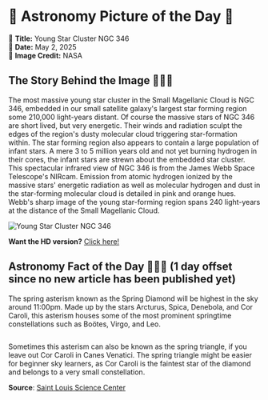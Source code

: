 # 🌌 Astronomy Picture of the Day 🌌
🔭 **Title:** Young Star Cluster NGC 346  
📅 **Date:** May 2, 2025  
📸 **Image Credit:** NASA  

## The Story Behind the Image 🧑‍🚀🔭
The most massive young star cluster in the Small Magellanic Cloud is NGC 346, embedded in our small satellite galaxy's largest star forming region some 210,000 light-years distant. Of course the massive stars of NGC 346 are short lived, but very energetic.  Their winds and radiation sculpt the edges of the region's dusty molecular cloud triggering star-formation within. The star forming region also appears to contain a large population of infant stars. A mere 3 to 5 million years old and not yet burning hydrogen in their cores, the infant stars are strewn about the embedded star cluster. This spectacular infrared view of NGC 346 is from the James Webb Space Telescope's NIRcam. Emission from atomic hydrogen ionized by the massive stars' energetic radiation as well as molecular hydrogen and dust in the star-forming molecular cloud is detailed in pink and orange hues. Webb's sharp image of the young star-forming region spans 240 light-years at the distance of the Small Magellanic Cloud.

![Young Star Cluster NGC 346](https://apod.nasa.gov/apod/image/2505/jwst-ngc346-800.png)

**Want the HD version?** [Click here!](https://apod.nasa.gov/apod/image/2505/jwst-ngc346.png)

## Astronomy Fact of the Day 👩‍🚀🚀 (1 day offset since no new article has been published yet)
<p>The spring asterism known as the Spring Diamond will be highest in the sky around 11:00pm. Made up by the stars Arcturus, Spica, Denebola, and Cor Caroli, this asterism houses some of the most prominent springtime constellations such as Boötes, Virgo, and Leo.</p>
<p><img src="https://www.slsc.org/wp-content/uploads/2025/04/may-1.jpg" alt=""/></p>
<p>Sometimes this asterism can also be known as the spring triangle, if you leave out Cor Caroli in Canes Venatici. The spring triangle might be easier for beginner sky learners, as Cor Caroli is the faintest star of the diamond and belongs to a very small constellation.</p>

**Source**: [Saint Louis Science Center](https://www.slsc.org/astronomy-fact-of-the-day-may-1-2025/)
